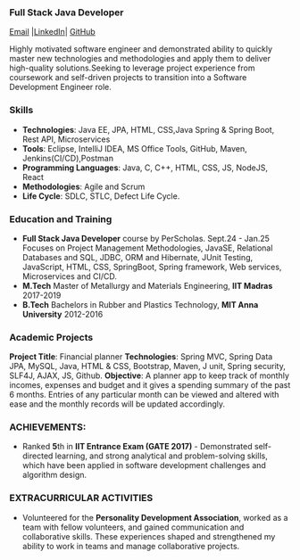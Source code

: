 ### Full Stack Java Developer

[Email](alagusoundarya1995@gmail.com) |[LinkedIn](https://www.linkedin.com/in/alagusoundarya-manivasagam/ )| [GitHub](https://github.com/AlagusoundaryaManivasagam)

 

Highly motivated software engineer and demonstrated ability to quickly master new technologies and methodologies and apply them to deliver high-quality solutions.Seeking to leverage project experience from coursework and self-driven projects to transition into a Software Development Engineer role.
      
      
### Skills
- **Technologies**: Java EE, JPA, HTML, CSS,Java Spring & Spring Boot, Rest API, Microservices
- **Tools**: Eclipse, IntelliJ IDEA,  MS Office Tools, GitHub, Maven, Jenkins(CI/CD),Postman
- **Programming Languages**: Java, C, C++,  HTML, CSS, JS, NodeJS, React
- **Methodologies**: Agile and Scrum
- **Life Cycle**: SDLC, STLC, Defect Life Cycle.

### Education and Training
- **Full Stack Java Developer** course by PerScholas.        Sept.24 - Jan.25
  Focuses on Project Management Methodologies, JavaSE, Relational Databases and SQL, JDBC, ORM and Hibernate, JUnit Testing, JavaScript, HTML, CSS, SpringBoot, Spring framework, Web services, Microservices and CI/CD.
- **M.Tech** Master of Metallurgy and Materials Engineering, **IIT Madras** 2017-2019          	    
- **B.Tech** Bachelors in Rubber and Plastics Technology,  **MIT Anna University** 2012-2016              
### Academic Projects
**Project Title**: Financial planner
**Technologies**: Spring MVC, Spring Data JPA, MySQL, Java, HTML & CSS, Bootstrap, Maven, J unit, Spring security, SLF4J, AJAX, JS, Github.
**Objective**: A planner app to keep track of monthly incomes, expenses and budget and it gives a spending summary of the past 6 months. Entries of any particular month can be viewed and altered with ease and the monthly records will be updated accordingly.

### ACHIEVEMENTS:
- Ranked **5**th in **IIT Entrance Exam (GATE 2017)** - Demonstrated self-directed learning, and strong analytical and problem-solving skills, which have been applied in software development challenges and algorithm design. 

### EXTRACURRICULAR ACTIVITIES
- Volunteered for the **Personality Development Association**, worked as a team with fellow volunteers, and gained communication and collaborative skills. These experiences shaped and strengthened my ability to work in teams and manage collaborative projects.
